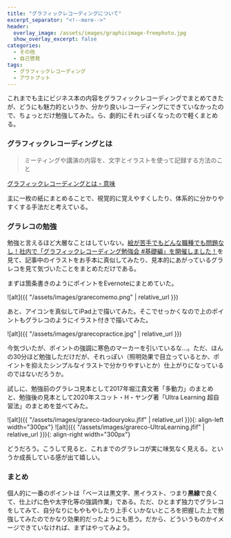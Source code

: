 ```yaml
---
title: "グラフィックレコーディングについて"
excerpt_separator: "<!--more-->"
header:
  overlay_image: /assets/images/graphicimage-freephoto.jpg
  show_overlay_excerpt: false
categories:
  - その他
  - 自己啓発
tags:
  - グラフィックレコーディング
  - アウトプット
---
```


これまでも主にビジネス本の内容をグラフィックレコーディングでまとめてきたが、どうにも魅力的というか、分かり良いレコーディングにできていなかったので、ちょっとだけ勉強してみた。ら、劇的にそれっぽくなったので軽くまとめる。

### グラフィックレコーディングとは

>ミーティングや講演の内容を、文字とイラストを使って記録する方法のこと

[グラフィックレコーディングとは・意味](https://ideasforgood.jp/glossary/graphic-recording/#:~:text=%E3%83%9F%E3%83%BC%E3%83%86%E3%82%A3%E3%83%B3%E3%82%B0%E3%82%84%E8%AC%9B%E6%BC%94%E3%81%AE%E5%86%85%E5%AE%B9,%E3%82%8C%E3%82%8B%E3%82%B9%E3%82%BF%E3%82%A4%E3%83%AB%E3%81%8C%E4%B8%80%E8%88%AC%E7%9A%84%E3%80%82)

主に一枚の紙にまとめることで、視覚的に覚えやすくしたり、体系的に分かりやすくする手法だと考えている。

### グラレコの勉強

勉強と言えるほど大層なことはしていない。[絵が苦手でもどんな職種でも問題なし！社内で「グラフィックレコーディング勉強会 #基礎編」を開催しました！](https://goodpatch.com/blog/graphic-recording-study-group/)を見て、記事中のイラストをお手本に真似してみたり、見本的にあがっているグラレコを見て気づいたことをまとめただけである。

まずは箇条書きのようにポイントをEvernoteにまとめていた。

![alt]({{ "/assets/images/grarecomemo.png" | relative_url }})

あと、アイコンを真似してiPad上で描いてみた。そこでせっかくなので上のポイントもグラレコのようにイラスト付きで描いてみた。

![alt]({{ "/assets/images/grarecopractice.jpg" | relative_url }})

今気づいたが、ポイントの強調に寒色のマーカーを引いているな...。ただ、ほんの30分ほど勉強しただけだが、それっぽい（照明効果で目立っているとか、ポイントを抑えたシンプルなイラストで分かりやすいとか）仕上がりになっているのではないだろうか。

試しに、勉強前のグラレコ見本として2017年堀江貴文著「多動力」のまとめと、勉強後の見本として2020年スコット・H・ヤング著「Ultra Learning 超自習法」のまとめを並べてみた。

![alt]({{ "/assets/images/grareco-tadouryoku.jfif" | relative_url }}){: align-left width="300px"}
![alt]({{ "/assets/images/grareco-UltraLearning.jfif" | relative_url }}){: align-right width="300px"}

どうだろう。こうして見ると、これまでのグラレコが実に味気なく見える。というか成長している感が出て嬉しい。

### まとめ

個人的に一番のポイントは「ベースは黒文字、黒イラスト、つまり**黒線**で良くて、仕上げに色や太字化等の強調作業」である。ただ、ひとまず独力でグラレコをしてみて、自分なりにもやもやしたり上手くいかないところを把握した上で勉強してみたのでかなり効果的だったようにも思う。だから、どういうものかイメージできていなければ、まずはやってみよう。
